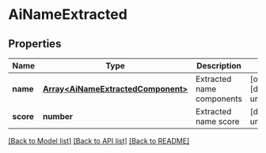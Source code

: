 
# AiNameExtracted

## Properties
Name | Type | Description | Notes
------------ | ------------- | ------------- | -------------
**name** | [**Array&lt;AiNameExtractedComponent&gt;**](AiNameExtractedComponent.md) | Extracted name components              | [optional] [default to undefined]
**score** | **number** | Extracted name score              | [default to undefined]



[[Back to Model list]](README.md#documentation-for-models) [[Back to API list]](README.md#documentation-for-api-endpoints) [[Back to README]](README.md)

